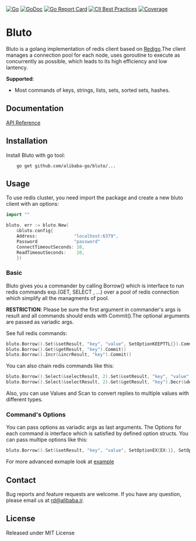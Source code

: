 [![Go](https://github.com/alibaba-go/bluto/workflows/Go/badge.svg)](https://github.com/alibaba-go/bluto/actions)
[![GoDoc](https://pkg.go.dev/badge/github.com/alibaba-go/bluto?status.svg)](https://pkg.go.dev/github.com/alibaba-go/bluto?tab=doc)
[![Go Report Card](https://goreportcard.com/badge/github.com/alibaba-go/bluto)](https://goreportcard.com/report/github.com/alibaba-go/bluto)
[![CII Best Practices](https://bestpractices.coreinfrastructure.org/projects/4289/badge)](https://bestpractices.coreinfrastructure.org/projects/4289)
[![Coverage](https://codecov.io/gh/alibaba-go/bluto/branch/master/graph/badge.svg)](https://codecov.io/gh/alibaba-go/bluto)


# Bluto
Bluto is a golang implementation of redis client based on [Redigo](https://github.com/gomodule/redigo).The client manages a connection pool 
for each node, uses goroutine to execute as concurrently as possible, which leads 
to its high efficiency and low lantency.

**Supported**:
* Most commands of keys, strings, lists, sets, sorted sets, hashes.


## Documentation
[API Reference](https://pkg.go.dev/github.com/alibaba-go/bluto)

## Installation
Install Bluto with go tool:
```
    go get github.com/alibaba-go/bluto/...
```
    
## Usage
To use redis cluster, you need import the package and create a new bluto client
with an options:
```go
import ""

bluto, err := bluto.New(
    &bluto.config{
    Address:              "localhost:6379",
    Password              "password"
    ConnectTimeoutSeconds: 10,
    ReadTimeoutSeconds:    10,
    })
```

### Basic
Bluto gives you a commander by calling Borrow() which is interface to run redis commands exp.(GET, SELECT , ...) over a pool of redis connection which simplify all the managments of pool. 


**RESTRICTION**: Please be sure the first argument in commander's args is result and all commands should ends with Commit().The optional arguments are passed as variadic args.

See full redis commands: 

```go
bluto.Borrow().Set(&setResult, "key", "value", SetOptionKEEPTTL{}).Commit()
bluto.Borrow().Get(&getResult, "key").Commit()
bluto.Borrow().Incr(&incrResult, "key").Commit()
```
You can also chain redis commands like this:
```go
bluto.Borrow().Select(&selectResult, 2).Set(&setResult, "key", "value",SetOptionKEEPTTL{}).Incr(&incrResult, "key").Commit()
bluto.Borrow().Select(&selectResult, 2).Get(&getResult, "key").Decr(&decrResult, "key").Del(&delResult, "key").Commit()
```
Also, you can use Values and Scan to convert replies to multiple values with different types.

### Command's Options
You can pass options as variadic args as last arguments.
The Options for each command is interface which is satisfied by defined option structs.
You can pass multipe options like this:
```go
bluto.Borrow().Set(&setResult, "key", "value", SetOptionEX{EX:1}, SetOptionNX{}, SetOptionKEEPTTL{}).Commit()
```
For more advanced exmaple look at [example](https://pkg.go.dev/github.com/alibaba-go/bluto/commander#example-Commander.Set-optionSlice/)

## Contact
Bug reports and feature requests are welcome.
If you have any question, please email us at rd@alibaba.ir.

## License
Released under MIT License 

